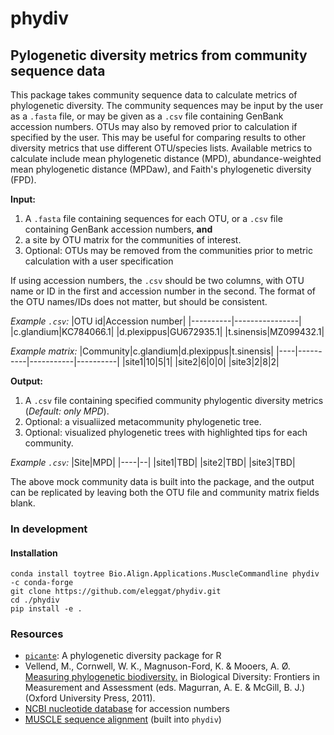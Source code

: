 # phydiv
## Pylogenetic diversity metrics from community sequence data
This package takes community sequence data to calculate metrics of phylogenetic diversity. The community sequences may be input by the user as a `.fasta` file, or may be given as a `.csv` file containing GenBank accession numbers. OTUs may also by removed prior to calculation if specified by the user. This may be useful for comparing results to other diversity metrics that use different OTU/species lists. Available metrics to calculate include mean phylogenetic distance (MPD), abundance-weighted mean phylogenetic distance (MPDaw), and Faith's phylogenetic diversity (FPD).

**Input:**
1. A `.fasta` file containing sequences for each OTU, or a `.csv` file containing GenBank accession numbers, **and**
2. a site by OTU matrix for the communities of interest.
3. Optional: OTUs may be removed from the communities prior to metric calculation with a user specification

If using accession numbers, the `.csv` should be two columns, with OTU name or ID in the first and accession number in the second. The format of the OTU names/IDs does not matter, but should be consistent.


*Example `.csv`:*
|OTU id|Accession number|
|----------|----------------|
|c.glandium|KC784066.1|
|d.plexippus|GU672935.1|
|t.sinensis|MZ099432.1|

*Example matrix:*
|Community|c.glandium|d.plexippus|t.sinensis|
|----|----------|-----------|----------|
|site1|10|5|1|
|site2|6|0|0|
|site3|2|8|2|


**Output:** 
1. A `.csv` file containing specified community phylogentic diversity metrics (*Default: only MPD*).
2. Optional: a visualiized metacommunity phylogenetic tree.
3. Optional: visualized phylogenetic trees with highlighted tips for each community.


*Example `.csv`:*
|Site|MPD|
|----|--|
|site1|TBD|
|site2|TBD|
|site3|TBD|


The above mock community data is built into the package, and the output can be replicated by leaving both the OTU file and community matrix fields blank.


### In development

#### Installation
```
conda install toytree Bio.Align.Applications.MuscleCommandline phydiv -c conda-forge
git clone https://github.com/eleggat/phydiv.git
cd ./phydiv
pip install -e .
```

### Resources
- [`picante`](https://github.com/skembel/picante): A phylogenetic diversity package for R
- Vellend, M., Cornwell, W. K., Magnuson-Ford, K. & Mooers, A. Ø. [Measuring phylogenetic biodiversity.](http://balsas-nahuatl.org/barcoding-electronic-docs/Vellend-et-al_Measuring-phylogenetic-diversity_2011_bookchap%5B1%5D.pdf) in Biological Diversity: Frontiers in Measurement and Assessment (eds. Magurran, A. E. & McGill, B. J.) (Oxford University Press, 2011).
- [NCBI nucleotide database](https://www.ncbi.nlm.nih.gov/nucleotide/) for accession numbers
- [MUSCLE sequence alignment](https://www.ebi.ac.uk/jdispatcher/msa/muscle?stype=protein) (built into `phydiv`)




